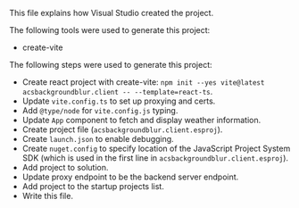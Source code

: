 This file explains how Visual Studio created the project.

The following tools were used to generate this project:
- create-vite

The following steps were used to generate this project:
- Create react project with create-vite: `npm init --yes vite@latest acsbackgroundblur.client -- --template=react-ts`.
- Update `vite.config.ts` to set up proxying and certs.
- Add `@type/node` for `vite.config.js` typing.
- Update `App` component to fetch and display weather information.
- Create project file (`acsbackgroundblur.client.esproj`).
- Create `launch.json` to enable debugging.
- Create `nuget.config` to specify location of the JavaScript Project System SDK (which is used in the first line in `acsbackgroundblur.client.esproj`).
- Add project to solution.
- Update proxy endpoint to be the backend server endpoint.
- Add project to the startup projects list.
- Write this file.
